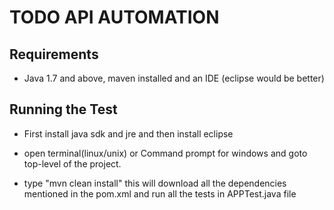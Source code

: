 # TODO API AUTOMATION

## Requirements

- Java 1.7 and above, maven installed and an IDE (eclipse would be better)


## Running the Test

- First install java sdk and jre and then install eclipse

- open terminal(linux/unix) or Command prompt for windows and goto top-level of the project.

- type "mvn clean install" this will download all the dependencies mentioned in the pom.xml and run all the tests in APPTest.java file
